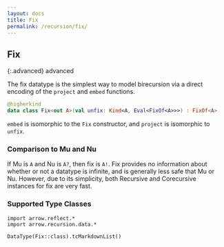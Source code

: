```yaml
---
layout: docs
title: Fix
permalink: /recursion/fix/
---
```


## Fix

{:.advanced}
advanced

The fix datatype is the simplest way to model birecursion via a direct encoding of
the `project` and `embed` functions.

```kotlin
@higherkind
data class Fix<out A>(val unfix: Kind<A, Eval<FixOf<A>>>) : FixOf<A>
```

`embed` is isomorphic to the `Fix` constructor, and `project` is isomorphic to `unfix`.

### Comparison to Mu and Nu

If Mu is `A` and Nu is `A?`, then fix is `A!`. Fix provides no information about whether
or not a datatype is infinite, and is generally less safe that Mu or Nu. However, due
to its simplicity, both Recursive and Corecursive instances for fix are very fast.

### Supported Type Classes

```kotlin:ank:replace
import arrow.reflect.*
import arrow.recursion.data.*

DataType(Fix::class).tcMarkdownList()
```
